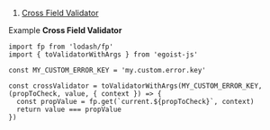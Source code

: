 <!-- 1. [Simple Custom Validator](#simpleCustomValidator)
2. [Custom Validator with arguments](#customValidatorWithArgs) -->
1. [Cross Field Validator](#crossValidator)

Example **<a name="crossValidator"></a>Cross Field Validator**
```
import fp from 'lodash/fp'
import { toValidatorWithArgs } from 'egoist-js'

const MY_CUSTOM_ERROR_KEY = 'my.custom.error.key'

const crossValidator = toValidatorWithArgs(MY_CUSTOM_ERROR_KEY, (propToCheck, value, { context }) => {
  const propValue = fp.get(`current.${propToCheck}`, context)
  return value === propValue
})
```